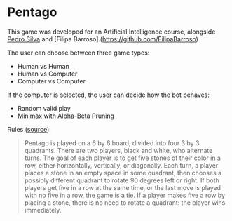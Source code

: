 # Pentago

This game was developed for an Artificial Intelligence course, alongside [Pedro Silva](https://github.com/arcanjo45) and [Filipa Barroso].(https://github.com/FilipaBarroso)

The user can choose between three game types:
 * Human vs Human
 * Human vs Computer
 * Computer vs Computer

If the computer is selected, the user can decide how the bot behaves:
 * Random valid play
 * Minimax with Alpha-Beta Pruning

Rules ([source](https://perfect-pentago.net/details.html)):

> Pentago is played on a 6 by 6 board, divided into four 3 by 3 quadrants. There are two players, black and white, who alternate turns. The goal of each player is to get five stones of their color in a row, either horizontally, vertically, or diagonally. Each turn, a player places a stone in an empty space in some quadrant, then chooses a possibly different quadrant to rotate 90 degrees left or right. If both players get five in a row at the same time, or the last move is played with no five in a row, the game is a tie. If a player makes five a row by placing a stone, there is no need to rotate a quadrant: the player wins immediately.

|   |   |   |
|---|---|---|
